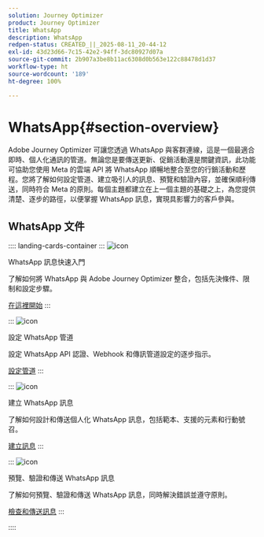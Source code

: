 ```yaml
---
solution: Journey Optimizer
product: Journey Optimizer
title: WhatsApp
description: WhatsApp
redpen-status: CREATED_||_2025-08-11_20-44-12
exl-id: 43d23d66-7c15-42e2-94ff-3dc80927d07a
source-git-commit: 2b907a3be8b11ac6308d0b563e122c88478d1d37
workflow-type: ht
source-wordcount: '189'
ht-degree: 100%

---
```


# WhatsApp{#section-overview}

Adobe Journey Optimizer 可讓您透過 WhatsApp 與客群連線，這是一個最適合即時、個人化通訊的管道。無論您是要傳送更新、促銷活動還是關鍵資訊，此功能可協助您使用 Meta 的雲端 API 將 WhatsApp 順暢地整合至您的行銷活動和歷程。您將了解如何設定管道、建立吸引人的訊息、預覽和驗證內容，並確保順利傳送，同時符合 Meta 的原則。每個主題都建立在上一個主題的基礎之上，為您提供清楚、逐步的路徑，以便掌握 WhatsApp 訊息，實現具影響力的客戶參與。

## WhatsApp 文件

:::: landing-cards-container
:::
![icon](https://cdn.experienceleague.adobe.com/icons/circle-play.svg)

WhatsApp 訊息快速入門

了解如何將 WhatsApp 與 Adobe Journey Optimizer 整合，包括先決條件、限制和設定步驟。

[在這裡開始](../using/whatsapp/get-started-whatsapp.md)
:::

:::
![icon](https://cdn.experienceleague.adobe.com/icons/gear.svg)

設定 WhatsApp 管道

設定 WhatsApp API 認證、Webhook 和傳訊管道設定的逐步指示。

[設定管道](../using/whatsapp/whatsapp-configuration.md)
:::

:::
![icon](https://cdn.experienceleague.adobe.com/icons/list-check.svg)

建立 WhatsApp 訊息

了解如何設計和傳送個人化 WhatsApp 訊息，包括範本、支援的元素和行動號召。

[建立訊息](../using/whatsapp/create-whatsapp.md)
:::

:::
![icon](https://cdn.experienceleague.adobe.com/icons/check-circle.svg)

預覽、驗證和傳送 WhatsApp 訊息

了解如何預覽、驗證和傳送 WhatsApp 訊息，同時解決錯誤並遵守原則。

[檢查和傳送訊息](../using/whatsapp/send-whatsapp.md)
:::

::::
